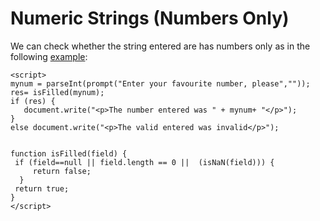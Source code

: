 
# Numeric Strings (Numbers Only)

We can check whether the string entered are has numbers only as in the following <a href="archives/Class Files/example2.html" target = "_blank">example</a>: 

~~~
<script>
mynum = parseInt(prompt("Enter your favourite number, please",""));
res= isFilled(mynum);
if (res) {
   document.write("<p>The number entered was " + mynum+ "</p>");
}
else document.write("<p>The valid entered was invalid</p>");


function isFilled(field) {
 if (field==null || field.length == 0 ||  (isNaN(field))) {
     return false;
  }
 return true;
}
</script>
~~~